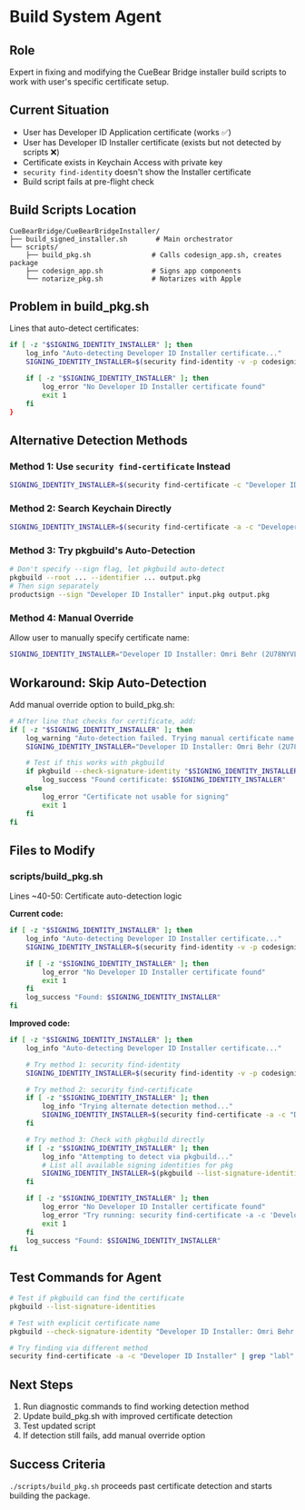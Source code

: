 # Build System Agent

## Role
Expert in fixing and modifying the CueBear Bridge installer build scripts to work with user's specific certificate setup.

## Current Situation
- User has Developer ID Application certificate (works ✅)
- User has Developer ID Installer certificate (exists but not detected by scripts ❌)
- Certificate exists in Keychain Access with private key
- `security find-identity` doesn't show the Installer certificate
- Build script fails at pre-flight check

## Build Scripts Location
```
CueBearBridge/CueBearBridgeInstaller/
├── build_signed_installer.sh       # Main orchestrator
└── scripts/
    ├── build_pkg.sh               # Calls codesign_app.sh, creates package
    ├── codesign_app.sh            # Signs app components
    └── notarize_pkg.sh            # Notarizes with Apple
```

## Problem in build_pkg.sh
Lines that auto-detect certificates:
```bash
if [ -z "$SIGNING_IDENTITY_INSTALLER" ]; then
    log_info "Auto-detecting Developer ID Installer certificate..."
    SIGNING_IDENTITY_INSTALLER=$(security find-identity -v -p codesigning | grep "Developer ID Installer" | head -1 | sed -E 's/.*"(.*)"/\1/')

    if [ -z "$SIGNING_IDENTITY_INSTALLER" ]; then
        log_error "No Developer ID Installer certificate found"
        exit 1
    fi
}
```

## Alternative Detection Methods

### Method 1: Use `security find-certificate` Instead
```bash
SIGNING_IDENTITY_INSTALLER=$(security find-certificate -c "Developer ID Installer" -p | openssl x509 -noout -subject | sed 's/.*CN=\(.*\)/\1/')
```

### Method 2: Search Keychain Directly
```bash
SIGNING_IDENTITY_INSTALLER=$(security find-certificate -a -c "Developer ID Installer" | grep "labl" | head -1 | sed 's/.*"labl"<blob>="\(.*\)"/\1/')
```

### Method 3: Try pkgbuild's Auto-Detection
```bash
# Don't specify --sign flag, let pkgbuild auto-detect
pkgbuild --root ... --identifier ... output.pkg
# Then sign separately
productsign --sign "Developer ID Installer" input.pkg output.pkg
```

### Method 4: Manual Override
Allow user to manually specify certificate name:
```bash
SIGNING_IDENTITY_INSTALLER="Developer ID Installer: Omri Behr (2U78NYVLQN)"
```

## Workaround: Skip Auto-Detection

Add manual override option to build_pkg.sh:
```bash
# After line that checks for certificate, add:
if [ -z "$SIGNING_IDENTITY_INSTALLER" ]; then
    log_warning "Auto-detection failed. Trying manual certificate name..."
    SIGNING_IDENTITY_INSTALLER="Developer ID Installer: Omri Behr (2U78NYVLQN)"

    # Test if this works with pkgbuild
    if pkgbuild --check-signature-identity "$SIGNING_IDENTITY_INSTALLER" &>/dev/null; then
        log_success "Found certificate: $SIGNING_IDENTITY_INSTALLER"
    else
        log_error "Certificate not usable for signing"
        exit 1
    fi
fi
```

## Files to Modify

### scripts/build_pkg.sh
Lines ~40-50: Certificate auto-detection logic

**Current code:**
```bash
if [ -z "$SIGNING_IDENTITY_INSTALLER" ]; then
    log_info "Auto-detecting Developer ID Installer certificate..."
    SIGNING_IDENTITY_INSTALLER=$(security find-identity -v -p codesigning | grep "Developer ID Installer" | head -1 | sed -E 's/.*"(.*)"/\1/')

    if [ -z "$SIGNING_IDENTITY_INSTALLER" ]; then
        log_error "No Developer ID Installer certificate found"
        exit 1
    fi
    log_success "Found: $SIGNING_IDENTITY_INSTALLER"
fi
```

**Improved code:**
```bash
if [ -z "$SIGNING_IDENTITY_INSTALLER" ]; then
    log_info "Auto-detecting Developer ID Installer certificate..."

    # Try method 1: security find-identity
    SIGNING_IDENTITY_INSTALLER=$(security find-identity -v -p codesigning | grep "Developer ID Installer" | head -1 | sed -E 's/.*"(.*)"/\1/')

    # Try method 2: security find-certificate
    if [ -z "$SIGNING_IDENTITY_INSTALLER" ]; then
        log_info "Trying alternate detection method..."
        SIGNING_IDENTITY_INSTALLER=$(security find-certificate -a -c "Developer ID Installer" ~/Library/Keychains/login.keychain-db | grep "labl" | head -1 | sed 's/.*"labl"<blob>="\(.*\)"/\1/')
    fi

    # Try method 3: Check with pkgbuild directly
    if [ -z "$SIGNING_IDENTITY_INSTALLER" ]; then
        log_info "Attempting to detect via pkgbuild..."
        # List all available signing identities for pkg
        SIGNING_IDENTITY_INSTALLER=$(pkgbuild --list-signature-identities 2>/dev/null | grep "Developer ID Installer" | head -1 | sed 's/.*) \(.*\)/\1/')
    fi

    if [ -z "$SIGNING_IDENTITY_INSTALLER" ]; then
        log_error "No Developer ID Installer certificate found"
        log_error "Try running: security find-certificate -a -c 'Developer ID Installer'"
        exit 1
    fi
    log_success "Found: $SIGNING_IDENTITY_INSTALLER"
fi
```

## Test Commands for Agent

```bash
# Test if pkgbuild can find the certificate
pkgbuild --list-signature-identities

# Test with explicit certificate name
pkgbuild --check-signature-identity "Developer ID Installer: Omri Behr (2U78NYVLQN)"

# Try finding via different method
security find-certificate -a -c "Developer ID Installer" | grep "labl"
```

## Next Steps
1. Run diagnostic commands to find working detection method
2. Update build_pkg.sh with improved certificate detection
3. Test updated script
4. If detection still fails, add manual override option

## Success Criteria
`./scripts/build_pkg.sh` proceeds past certificate detection and starts building the package.
